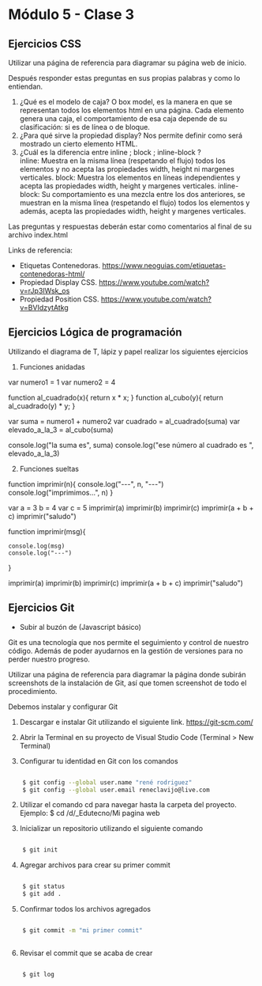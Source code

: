 # Módulo 5 - Clase 3

## Ejercicios CSS


Utilizar una página de referencia para diagramar su página web de inicio.

Después responder estas preguntas en sus propias palabras y como lo entiendan.

1. ¿Qué es el modelo de caja?
        O box model, es la manera en que se representan todos los elementos html en una página. Cada elemento genera una caja, el comportamiento de esa caja depende de su clasificación: si es de línea o de bloque. 
2. ¿Para qué sirve la propiedad display?
        Nos permite definir como será mostrado un cierto elemento HTML.
3. ¿Cuál es la diferencia entre inline ; block ; inline-block ?    
        inline:     Muestra en la misma línea (respetando el flujo) todos los  elementos y no acepta las propiedades width, height ni margenes verticales.
        block: Muestra los elementos en líneas independientes y acepta las propiedades width, height y margenes verticales.
        inline-block: Su comportamiento es una mezcla entre los dos anteriores, se muestran en la misma línea (respetando el flujo) todos los elementos y además, acepta las propiedades width, height y margenes verticales.

Las preguntas y respuestas deberán estar como comentarios al final de su archivo index.html


Links de referencia:

- Etiquetas Contenedoras. https://www.neoguias.com/etiquetas-contenedoras-html/
- Propiedad Display CSS. https://www.youtube.com/watch?v=rJp3IWsk_os
- Propiedad Position CSS. https://www.youtube.com/watch?v=BVIdzytAtkg

## Ejercicios Lógica de programación

Utilizando el diagrama de T, lápiz y papel realizar los siguientes ejercicios

1. Funciones anidadas

var numero1 = 1
var numero2 = 4

function al_cuadrado(x){
    return x * x;
}
function al_cubo(y){
    return al_cuadrado(y) * y;
}

var suma = numero1 + numero2
var cuadrado = al_cuadrado(suma)
var elevado_a_la_3 = al_cubo(suma)

console.log("la suma es", suma)
console.log("ese número al cuadrado es ", elevado_a_la_3)

2. Funciones sueltas

function imprimir(n){
    console.log("---", n, "---")
    console.log("imprimimos...", n)
}

var a = 3
b = 4
var c = 5
imprimir(a)
imprimir(b)
imprimir(c)
imprimir(a + b + c)
imprimir("saludo")

function imprimir(msg){

    console.log(msg)
    console.log("---")
}

imprimir(a)
imprimir(b)
imprimir(c)
imprimir(a + b + c)
imprimir("saludo")

## Ejercicios Git

- Subir al buzón de (Javascript básico)

Git es una tecnología que nos permite el seguimiento y control de nuestro código. Además de poder ayudarnos en la gestión de versiones para no perder nuestro progreso.

Utilizar una página de referencia para diagramar la página donde subirán screenshots de la instalación de Git, así que tomen screenshot de todo el procedimiento.

Debemos instalar y configurar Git

1. Descargar e instalar Git utilizando el siguiente link. https://git-scm.com/

2. Abrir la Terminal en su proyecto de Visual Studio Code (Terminal > New Terminal)

3. Configurar tu identidad en Git con los comandos

```sh

    $ git config --global user.name "rené rodriguez"
    $ git config --global user.email reneclavijo@live.com

```

2. Utilizar el comando cd para navegar hasta la carpeta del proyecto.
    Ejemplo:
        $ cd /d/_Edutecno/Mi pagina web

3. Inicializar un repositorio utilizando el siguiente comando

```sh

    $ git init

```
4. Agregar archivos para crear su primer commit

```sh

    $ git status
    $ git add .

```

5. Confirmar todos los archivos agregados

```sh

    $ git commit -m "mi primer commit"
   
```

6. Revisar el commit que se acaba de crear

```sh

    $ git log
  
```